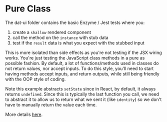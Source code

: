 # Pure Class

The dat-ui folder contains the basic Enzyme / Jest tests where you:

1. create a `shallow` rendered component
2. call the method on the `instance` with stub data
3. test if the `result` data is what you expect with the stubbed input

This is more isolated than side effects as you're not testing if the JSX wiring works. You're just testing the JavaScript class methods in a pure as possible fashion. By default, a lot of functions/methods used in classes do not return values, nor accept inputs. To do this style, you'll need to start having methods accept inputs, and return outputs, while still being friendly with the OOP style of coding.

Note this example abstracts `setState` since in React, by default, it always returns `undefined`. Since this is typically the last function you call, we need to abstract it to allow us to return what we sent it (like `identity`) so we don't have to manually return the value each time.

More details [here](https://gist.github.com/JesterXL/3def2d5fbcd32f6df225493d5ec889c2).